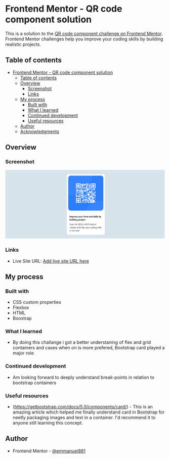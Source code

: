 # Frontend Mentor - QR code component solution

This is a solution to the [QR code component challenge on Frontend Mentor](https://www.frontendmentor.io/challenges/qr-code-component-iux_sIO_H). Frontend Mentor challenges help you improve your coding skills by building realistic projects. 

## Table of contents

- [Frontend Mentor - QR code component solution](#frontend-mentor---qr-code-component-solution)
  - [Table of contents](#table-of-contents)
  - [Overview](#overview)
    - [Screenshot](#screenshot)
    - [Links](#links)
  - [My process](#my-process)
    - [Built with](#built-with)
    - [What I learned](#what-i-learned)
    - [Continued development](#continued-development)
    - [Useful resources](#useful-resources)
  - [Author](#author)
  - [Acknowledgments](#acknowledgments)

## Overview

### Screenshot

![QR dislaplay](./images/screen.png)

### Links

- Live Site URL: [Add live site URL here](https://https://emmanuel881.github.io/emmenuel881.github.io/)

## My process

### Built with

- CSS custom properties
- Flexbox
- HTML
- Boostrap 

### What I learned

* By doing this challange i got a better understaning of flex and grid containers and cases when on is more prefered, Bootstrap card played a major role

### Continued development

* Am looking forward to deeply understand break-points in relation to bootstrap containers 

### Useful resources

- (https://getbootstrap.com/docs/5.0/components/card/) - This is an amazing article which helped me finally understand card in Bootstrap for neetly packaging images and text in a container. I'd recommend it to anyone still learning this concept.

## Author

- Frontend Mentor - [@emmanuel881](https://www.frontendmentor.io/profile/yourusername)


